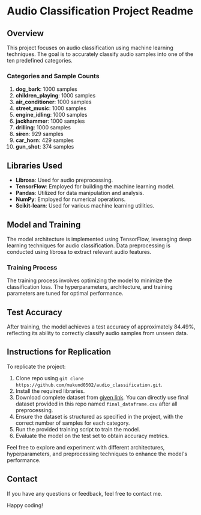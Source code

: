 # Audio Classification Project Readme

## Overview

This project focuses on audio classification using machine learning techniques. The goal is to accurately classify audio samples into one of the ten predefined categories.

### Categories and Sample Counts

1. **dog_bark**: 1000 samples
2. **children_playing**: 1000 samples
3. **air_conditioner**: 1000 samples
4. **street_music**: 1000 samples
5. **engine_idling**: 1000 samples
6. **jackhammer**: 1000 samples
7. **drilling**: 1000 samples
8. **siren**: 929 samples
9. **car_horn**: 429 samples
10. **gun_shot**: 374 samples

## Libraries Used

- **Librosa**: Used for audio preprocessing.
- **TensorFlow**: Employed for building the machine learning model.
- **Pandas**: Utilized for data manipulation and analysis.
- **NumPy**: Employed for numerical operations.
- **Scikit-learn**: Used for various machine learning utilities.

## Model and Training

The model architecture is implemented using TensorFlow, leveraging deep learning techniques for audio classification. Data preprocessing is conducted using librosa to extract relevant audio features.

### Training Process

The training process involves optimizing the model to minimize the classification loss. The hyperparameters, architecture, and training parameters are tuned for optimal performance.

## Test Accuracy

After training, the model achieves a test accuracy of approximately 84.49%, reflecting its ability to correctly classify audio samples from unseen data.

## Instructions for Replication

To replicate the project:

1. Clone repo using `git clone https://github.com/mukund0502/audio_classification.git`.
1. Install the required libraries.
1. Download complete dataset from [given link](https://urbansounddataset.weebly.com/download-urbansound8k.html). You can directly use final dataset provided in this repo named `final_dataframe.csv` after all preprocessing.
2. Ensure the dataset is structured as specified in the project, with the correct number of samples for each category.
3. Run the provided training script to train the model.
4. Evaluate the model on the test set to obtain accuracy metrics.

Feel free to explore and experiment with different architectures, hyperparameters, and preprocessing techniques to enhance the model's performance.

## Contact

If you have any questions or feedback, feel free to contact me. 

Happy coding!
